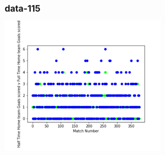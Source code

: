 # data-115


![goals data](https://raw.githubusercontent.com/rithvikvarma12/data-115/master/HTHG%20vs%20FTHG.PNG)

